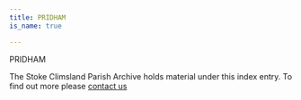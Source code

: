 ```yaml
---
title: PRIDHAM
is_name: true

---
```


PRIDHAM


The Stoke Climsland Parish Archive holds material under this index entry. To find out more please [contact us](/contact/)
